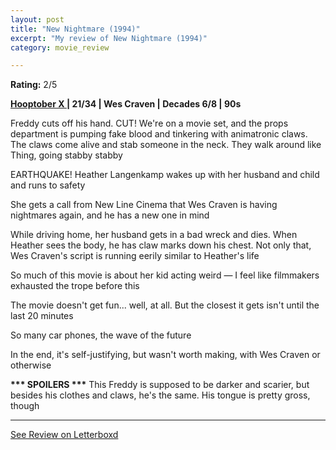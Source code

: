 ```yaml
---
layout: post
title: "New Nightmare (1994)"
excerpt: "My review of New Nightmare (1994)"
category: movie_review

---
```


**Rating:** 2/5

<b><a href="https://boxd.it/pmi12" title="Hooptober X ">Hooptober X </a>| 21/34 | Wes Craven | Decades 6/8 | 90s</b>

Freddy cuts off his hand. CUT! We're on a movie set, and the props department is pumping fake blood and tinkering with animatronic claws. The claws come alive and stab someone in the neck. They walk around like Thing, going stabby stabby

EARTHQUAKE! Heather Langenkamp wakes up with her husband and child and runs to safety 

She gets a call from New Line Cinema that Wes Craven is having nightmares again, and he has a new one in mind

While driving home, her husband gets in a bad wreck and dies. When Heather sees the body, he has claw marks down his chest. Not only that, Wes Craven's script is running eerily similar to Heather's life

So much of this movie is about her kid acting weird — I feel like filmmakers exhausted the trope before this

The movie doesn't get fun... well, at all. But the closest it gets isn't until the last 20 minutes

So many car phones, the wave of the future

In the end, it's self-justifying, but wasn't worth making, with Wes Craven or otherwise

<b>*** SPOILERS ***</b>
This Freddy is supposed to be darker and scarier, but besides his clothes and claws, he's the same. His tongue is pretty gross, though

<hr>

[See Review on Letterboxd](https://boxd.it/51cEKr)
